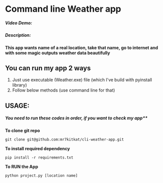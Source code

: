 # Command line Weather app

##### Video Demo:

##### Description:

**This app wants name of a real location, take that name, go to internet and with some magic outputs weather data beautifully**

## You can run my app 2 ways

1. Just use executable (Weather.exe) file (which I've build with pyinstall library)
2. Follow below methods (use command line for that)

## USAGE:

##### You need to run these codes in order, if you want to check my app\*\*

**To clone git repo**

```
git clone git@github.com:mr7kitkat/cli-weather-app.git
```

**To install required dependency**

```
pip install -r requirements.txt
```

**To RUN the App**

```
python project.py [location name]
```
